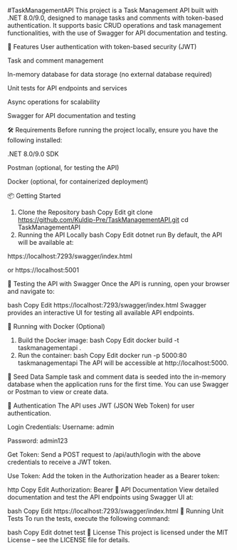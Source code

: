 #TaskManagementAPI
This project is a Task Management API built with .NET 8.0/9.0, designed to manage tasks and comments with token-based authentication. It supports basic CRUD operations and task management functionalities, with the use of Swagger for API documentation and testing.

🚀 Features
User authentication with token-based security (JWT)

Task and comment management

In-memory database for data storage (no external database required)

Unit tests for API endpoints and services

Async operations for scalability

Swagger for API documentation and testing

🛠️ Requirements
Before running the project locally, ensure you have the following installed:

.NET 8.0/9.0 SDK

Postman (optional, for testing the API)

Docker (optional, for containerized deployment)

📦 Getting Started
1. Clone the Repository
bash
Copy
Edit
git clone https://github.com/Kuldip-Pre/TaskManagementAPI.git
cd TaskManagementAPI
2. Running the API Locally
bash
Copy
Edit
dotnet run
By default, the API will be available at:

https://localhost:7293/swagger/index.html

or https://localhost:5001

🧪 Testing the API with Swagger
Once the API is running, open your browser and navigate to:

bash
Copy
Edit
https://localhost:7293/swagger/index.html
Swagger provides an interactive UI for testing all available API endpoints.

🐳 Running with Docker (Optional)
1. Build the Docker image:
bash
Copy
Edit
docker build -t taskmanagementapi .
2. Run the container:
bash
Copy
Edit
docker run -p 5000:80 taskmanagementapi
The API will be accessible at http://localhost:5000.

🌱 Seed Data
Sample task and comment data is seeded into the in-memory database when the application runs for the first time. You can use Swagger or Postman to view or create data.

🔐 Authentication
The API uses JWT (JSON Web Token) for user authentication.

Login Credentials:
Username: admin

Password: admin123

Get Token:
Send a POST request to /api/auth/login with the above credentials to receive a JWT token.

Use Token:
Add the token in the Authorization header as a Bearer token:

http
Copy
Edit
Authorization: Bearer <your-jwt-token>
📘 API Documentation
View detailed documentation and test the API endpoints using Swagger UI at:

bash
Copy
Edit
https://localhost:7293/swagger/index.html
🧪 Running Unit Tests
To run the tests, execute the following command:

bash
Copy
Edit
dotnet test
📄 License
This project is licensed under the MIT License – see the LICENSE file for details.
